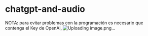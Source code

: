 # chatgpt-and-audio

NOTA: para evitar problemas con la programación es necesario que contenga el Key de OpenAi, ![Uploading image.png…]()
